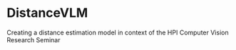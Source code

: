 # DistanceVLM

Creating a distance estimation model in context of the HPI Computer Vision Research Seminar
